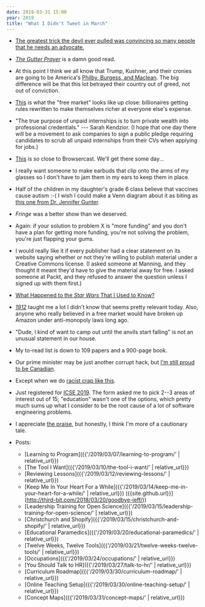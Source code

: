 ```yaml
---
date: 2019-03-31 15:00
year: 2019
title: "What I Didn't Tweet in March"
---
```


-   [The greatest trick the devil ever pulled was convincing so many people that he needs an advocate.](https://twitter.com/Shakestweetz/status/1107740466123079681)

-   *[The Gutter Prayer](https://www.hachettebookgroup.com/titles/gareth-hanrahan/the-gutter-prayer/9780316525305/)* is a damn good read.

-   At this point I think we all know that Trump, Kushner, and their cronies
    are going to be America's [Philby, Burgess, and Maclean](https://en.wikipedia.org/wiki/Cambridge_Five).
    The big difference will be that this lot betrayed their country out of greed,
    not out of conviction.

-   [This](https://www.nytimes.com/2019/03/26/business/economy/gig-economy-lobbying.html) is what the "free market" looks like up close:
    billionaires getting rules rewritten to make themselves richer at everyone else's expense.

-   "The true purpose of unpaid internships is to turn private wealth into professional credentials."
    --- Sarah Kendzior.
    (I hope that one day there will be a movement to ask companies to sign a public pledge
    requiring candidates to scrub all unpaid internships from their CVs
    when applying for jobs.)

-   [This](https://flourish.studio/2019/02/07/audio-talkie-visualisation-data-stories/)
    is *so* close to Browsercast.
    We'll get there some day...

-   I really want someone to make earbuds that clip onto the arms of my glasses
    so I don't have to jam them in my ears to keep them in place.

-   Half of the children in my daughter's grade 6 class believe that vaccines cause autism :-(
    I wish I could make a Venn diagram about it as biting as
    [this one from Dr. Jennifer Gunter](https://twitter.com/DrJenGunter/status/1112019556787118080).

-   *Fringe* was a better show than we deserved.

-   Again: if your solution to problem X is "more funding" and you don't have a plan for getting more funding,
    you're not solving the problem, you're just flapping your gums.

-   I would really like it if every publisher had a clear statement on its website
    saying whether or not they're willing to publish material under a Creative Commons license.
    (I asked someone at Manning, and they thought it meant they'd have to give the material away for free.
    I asked someone at Packt, and they refused to answer the question unless I signed up with them first.)

-   [What Happened to the *Star Wars* That I Used to Know?](https://www.youtube.com/watch?v=qJlbPXZEpRE)

-   *[1912](https://www.amazon.com/1912-Roosevelt-Debs-Election-Changed/dp/0743273559/)* taught me a lot I didn't know
    that seems pretty relevant today.
    Also, anyone who really believed in a free market would have broken up Amazon under anti-monopoly laws long ago.

-   "Dude, I kind of want to camp out until the anvils start falling" is not an unusual statement in our house.

-   My to-read list is down to 109 papers and a 900-page book.

-   Our prime minister may be just another corrupt hack,
    but [I'm still proud to be Canadian](https://www.cbc.ca/news/canada/montreal/family-asylum-snowden-canada-1.5070571).

-   Except when we do [racist crap like this](https://www.bbc.com/news/world-us-canada-47701221).

-   Just registered for [ICSE 2019](https://2019.icse-conferences.org/).
    The form asked me to pick 2--3 areas of interest out of 15;
    "education" wasn't one of the options,
    which pretty much sums up what I consider to be the root cause of a lot of software engineering problems.

-   I appreciate [the praise](https://twitter.com/sail_lab/status/1111662823090868224),
    but honestly, I think I'm more of a cautionary tale.

-   Posts:
    -   [Learning to Program]({{'/2019/03/07/learning-to-program/' | relative_url}})
    -   [The Tool I Want]({{'/2019/03/10/the-tool-i-want/' | relative_url}})
    -   [Reviewing Lessons]({{'/2019/03/12/reviewing-lessons/' | relative_url}})
    -   [Keep Me In Your Heart For a While]({{'/2019/03/14/keep-me-in-your-heart-for-a-while/' | relative_url}})
        ({{site.github.url}}](http://third-bit.com/2018/03/20/goodbye-jeff/))
    -   [Leadership Training for Open Science]({{'/2019/03/15/leadership-training-for-open-science/' | relative_url}})
    -   [Christchurch and Shopify]({{'/2019/03/15/christchurch-and-shopify/' | relative_url}})
    -   [Educational Paramedics]({{'/2019/03/20/educational-paramedics/' | relative_url}})
    -   [Twelve Weeks, Twelve Tools]({{'/2019/03/21/twelve-weeks-twelve-tools/' | relative_url}})
    -   [Occupations]({{'/2019/03/24/occupations/' | relative_url}})
    -   [You Should Talk to HR]({{'/2019/03/27/talk-to-hr/' | relative_url}})
    -   [Curriculum Roadmap]({{'/2019/03/30/curriculum-roadmap/' | relative_url}})
    -   [Online Teaching Setup]({{'/2019/03/30/online-teaching-setup/' | relative_url}})
    -   [Concept Maps]({{'/2019/03/31/concept-maps/' | relative_url}})

